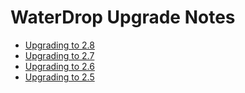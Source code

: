 # WaterDrop Upgrade Notes

* [Upgrading to 2.8](/docs/Upgrades-WaterDrop-2.8)
* [Upgrading to 2.7](/docs/Upgrades-WaterDrop-2.7)
* [Upgrading to 2.6](/docs/Upgrades-WaterDrop-2.6)
* [Upgrading to 2.5](/docs/Upgrades-WaterDrop-2.5)
